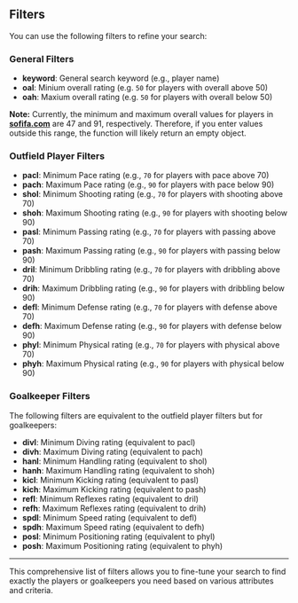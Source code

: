 <h2>Filters</h2>

You can use the following filters to refine your search:

### General Filters

- **keyword**: General search keyword (e.g., player name)
- **oal**: Minium overall rating (e.g. `50` for players with overall above 50)
- **oah**: Maxium overall rating (e.g. `50` for players with overall below 50)

**Note:** Currently, the minimum and maximum overall values for players in **[sofifa.com](https://sofifa.com/)** are 47 and 91, respectively. Therefore, if you enter values outside this range, the function will likely return an empty object.

### Outfield Player Filters

- **pacl**: Minimum Pace rating (e.g., `70` for players with pace above 70)
- **pach**: Maximum Pace rating (e.g., `90` for players with pace below 90)
- **shol**: Minimum Shooting rating (e.g., `70` for players with shooting above 70)
- **shoh**: Maximum Shooting rating (e.g., `90` for players with shooting below 90)
- **pasl**: Minimum Passing rating (e.g., `70` for players with passing above 70)
- **pash**: Maximum Passing rating (e.g., `90` for players with passing below 90)
- **dril**: Minimum Dribbling rating (e.g., `70` for players with dribbling above 70)
- **drih**: Maximum Dribbling rating (e.g., `90` for players with dribbling below 90)
- **defl**: Minimum Defense rating (e.g., `70` for players with defense above 70)
- **defh**: Maximum Defense rating (e.g., `90` for players with defense below 90)
- **phyl**: Minimum Physical rating (e.g., `70` for players with physical above 70)
- **phyh**: Maximum Physical rating (e.g., `90` for players with physical below 90)

### Goalkeeper Filters

The following filters are equivalent to the outfield player filters but for goalkeepers:

- **divl**: Minimum Diving rating (equivalent to pacl)
- **divh**: Maximum Diving rating (equivalent to pach)
- **hanl**: Minimum Handling rating (equivalent to shol)
- **hanh**: Maximum Handling rating (equivalent to shoh)
- **kicl**: Minimum Kicking rating (equivalent to pasl)
- **kich**: Maximum Kicking rating (equivalent to pash)
- **refl**: Minimum Reflexes rating (equivalent to dril)
- **refh**: Maximum Reflexes rating (equivalent to drih)
- **spdl**: Minimum Speed rating (equivalent to defl)
- **spdh**: Maximum Speed rating (equivalent to defh)
- **posl**: Minimum Positioning rating (equivalent to phyl)
- **posh**: Maximum Positioning rating (equivalent to phyh)

---

This comprehensive list of filters allows you to fine-tune your search to find exactly the players or goalkeepers you need based on various attributes and criteria.